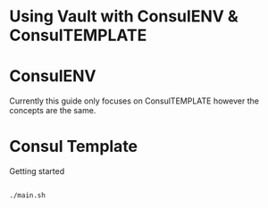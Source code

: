 # Using Vault with ConsulENV & ConsulTEMPLATE

# ConsulENV

Currently this guide only focuses on ConsulTEMPLATE however the concepts are the same.

# Consul Template

Getting started

```sh

./main.sh

```


